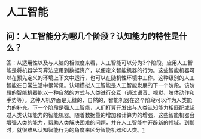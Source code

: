 # 人工智能

## 问：人工智能分为哪几个阶段？认知能力的特性是什么？

答：从适用性以及与人脑的相似度来看，人工智能可以分为3个阶段。应用人工智能是将机器学习算法应用到数据资产，以便定义智能机器的行为。这些智能机器可以在预先定义的环境上下文中运行，也可以在随机性环境中工作。这种级别的人工智能在日常生活中很常见。认知模拟人工智能是人工智能发展的下一个阶段。该阶段的智能机器能以一种自然的方式与人类进行交互（通过语音、视觉、肢体动作和手势等）。这种人机界面是无缝的、自然的，智能机器在这个阶段可以作为人类能力的补充。下一个阶段是强人工智能，人们打算开发出与人类认知能力相匹配或超过人类认知能力的智能机器。随着数据量的增加和计算力的增强，这些智能机器会增强人类的能力，帮助人类解决困难的问题，并在人工智能中开辟新的领域。到那时，就很难从认知智能行为的角度来区分智能机器和人类。[1]

[1]: https://weread.qq.com/web/reader/5dc32d00723973a95dcfacckc45328f0274c45147dee704
